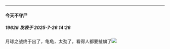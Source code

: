 ﻿
*****

####  今天不守尸  
##### 1962#       发表于 2025-7-26 14:26

月球之战终于出了，龟龟，太劲了，看得人都要扯旗了<img src="https://static.stage1st.com/image/smiley/face2017/067.png" referrerpolicy="no-referrer">

